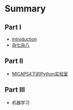 # Summary

## Part I

* [Introduction](README.md)
* [杂七杂八](/测试部分/SUMMARY.md)

## Part II

* [MICAPS4下的Python实验室](/M4Python/SUMMARY.md)

## Part III

* 机器学习

